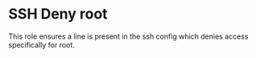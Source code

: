 SSH Deny root
=============

This role ensures a line is present in the ssh config which denies access specifically for root.
